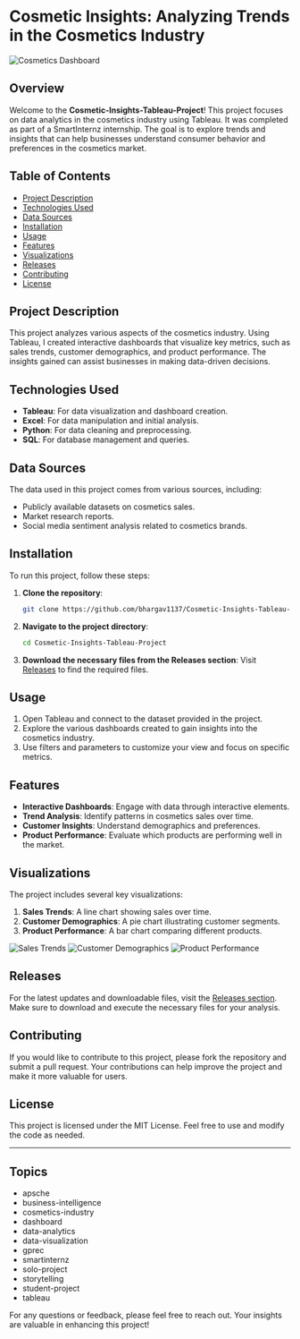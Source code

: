 # Cosmetic Insights: Analyzing Trends in the Cosmetics Industry

![Cosmetics Dashboard](https://img.shields.io/badge/Cosmetic%20Insights%20Dashboard-blue?style=flat&logo=tableau)

## Overview

Welcome to the **Cosmetic-Insights-Tableau-Project**! This project focuses on data analytics in the cosmetics industry using Tableau. It was completed as part of a SmartInternz internship. The goal is to explore trends and insights that can help businesses understand consumer behavior and preferences in the cosmetics market.

## Table of Contents

- [Project Description](#project-description)
- [Technologies Used](#technologies-used)
- [Data Sources](#data-sources)
- [Installation](#installation)
- [Usage](#usage)
- [Features](#features)
- [Visualizations](#visualizations)
- [Releases](#releases)
- [Contributing](#contributing)
- [License](#license)

## Project Description

This project analyzes various aspects of the cosmetics industry. Using Tableau, I created interactive dashboards that visualize key metrics, such as sales trends, customer demographics, and product performance. The insights gained can assist businesses in making data-driven decisions.

## Technologies Used

- **Tableau**: For data visualization and dashboard creation.
- **Excel**: For data manipulation and initial analysis.
- **Python**: For data cleaning and preprocessing.
- **SQL**: For database management and queries.

## Data Sources

The data used in this project comes from various sources, including:

- Publicly available datasets on cosmetics sales.
- Market research reports.
- Social media sentiment analysis related to cosmetics brands.

## Installation

To run this project, follow these steps:

1. **Clone the repository**:
   ```bash
   git clone https://github.com/bhargav1137/Cosmetic-Insights-Tableau-Project.git
   ```

2. **Navigate to the project directory**:
   ```bash
   cd Cosmetic-Insights-Tableau-Project
   ```

3. **Download the necessary files from the Releases section**:
   Visit [Releases](https://github.com/bhargav1137/Cosmetic-Insights-Tableau-Project/releases) to find the required files.

## Usage

1. Open Tableau and connect to the dataset provided in the project.
2. Explore the various dashboards created to gain insights into the cosmetics industry.
3. Use filters and parameters to customize your view and focus on specific metrics.

## Features

- **Interactive Dashboards**: Engage with data through interactive elements.
- **Trend Analysis**: Identify patterns in cosmetics sales over time.
- **Customer Insights**: Understand demographics and preferences.
- **Product Performance**: Evaluate which products are performing well in the market.

## Visualizations

The project includes several key visualizations:

1. **Sales Trends**: A line chart showing sales over time.
2. **Customer Demographics**: A pie chart illustrating customer segments.
3. **Product Performance**: A bar chart comparing different products.

![Sales Trends](https://via.placeholder.com/600x300?text=Sales+Trends)
![Customer Demographics](https://via.placeholder.com/600x300?text=Customer+Demographics)
![Product Performance](https://via.placeholder.com/600x300?text=Product+Performance)

## Releases

For the latest updates and downloadable files, visit the [Releases section](https://github.com/bhargav1137/Cosmetic-Insights-Tableau-Project/releases). Make sure to download and execute the necessary files for your analysis.

## Contributing

If you would like to contribute to this project, please fork the repository and submit a pull request. Your contributions can help improve the project and make it more valuable for users.

## License

This project is licensed under the MIT License. Feel free to use and modify the code as needed.

---

## Topics

- apsche
- business-intelligence
- cosmetics-industry
- dashboard
- data-analytics
- data-visualization
- gprec
- smartinternz
- solo-project
- storytelling
- student-project
- tableau

For any questions or feedback, please feel free to reach out. Your insights are valuable in enhancing this project!